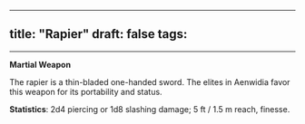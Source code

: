 
---
title: "Rapier"
draft: false
tags:
  - 
---


**Martial Weapon**

The rapier is a thin-bladed one-handed sword. The elites in Aenwidia favor this weapon for its portability and status.

**Statistics**: 2d4 piercing or 1d8 slashing damage; 5 ft / 1.5 m reach, finesse.